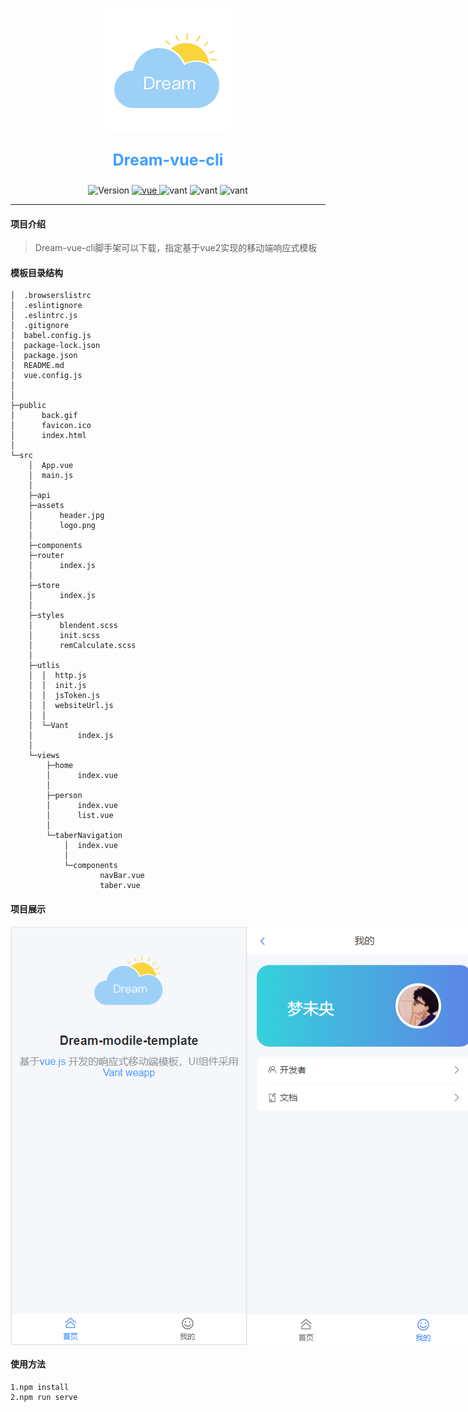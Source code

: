 <p align="center">
    <img width="200" src="./src/assets/logo.png"/>
    <p align="center" style="font-size:25px;font-weight: bold;color:#409EFF">Dream-vue-cli</p>
</p>

<p align="center">
  <img alt="Version" src="https://img.shields.io/badge/version-0.1.0-blue.svg?cacheSeconds=2592000" />
  <a href="https://github.com/vuejs/vue">
    <img src="https://img.shields.io/badge/vue-2.6.11-brightgreen.svg" alt="vue">
  </a>
  <img src="https://img.shields.io/badge/vant-^2.12.34-orange.svg" alt="vant">
  <img src="https://img.shields.io/badge/vueRouter-^3.2.0-yellow.svg" alt="vant">
  <img src="https://img.shields.io/badge/vuex-^3.4.0-red.svg" alt="vant">
</p>

---
#### 项目介绍
> Dream-vue-cli脚手架可以下载，指定基于vue2实现的移动端响应式模板

#### 模板目录结构
```
│  .browserslistrc
│  .eslintignore
│  .eslintrc.js
│  .gitignore
│  babel.config.js
│  package-lock.json
│  package.json
│  README.md
│  vue.config.js
│  
│      
├─public
│      back.gif
│      favicon.ico
│      index.html
│      
└─src
    │  App.vue
    │  main.js
    │  
    ├─api
    ├─assets
    │      header.jpg
    │      logo.png
    │      
    ├─components
    ├─router
    │      index.js
    │      
    ├─store
    │      index.js
    │      
    ├─styles
    │      blendent.scss
    │      init.scss
    │      remCalculate.scss
    │      
    ├─utlis
    │  │  http.js
    │  │  init.js
    │  │  jsToken.js
    │  │  websiteUrl.js
    │  │  
    │  └─Vant
    │          index.js
    │          
    └─views
        ├─home
        │      index.vue
        │      
        ├─person
        │      index.vue
        │      list.vue
        │      
        └─taberNavigation
            │  index.vue
            │  
            └─components
                    navBar.vue
                    taber.vue
```
#### 项目展示
<div style="display: flex;">
  <img src="./src/assets/1.PNG" >
  <img src="./src/assets/2.PNG">
</div>

#### 使用方法
```
1.npm install
2.npm run serve
```

